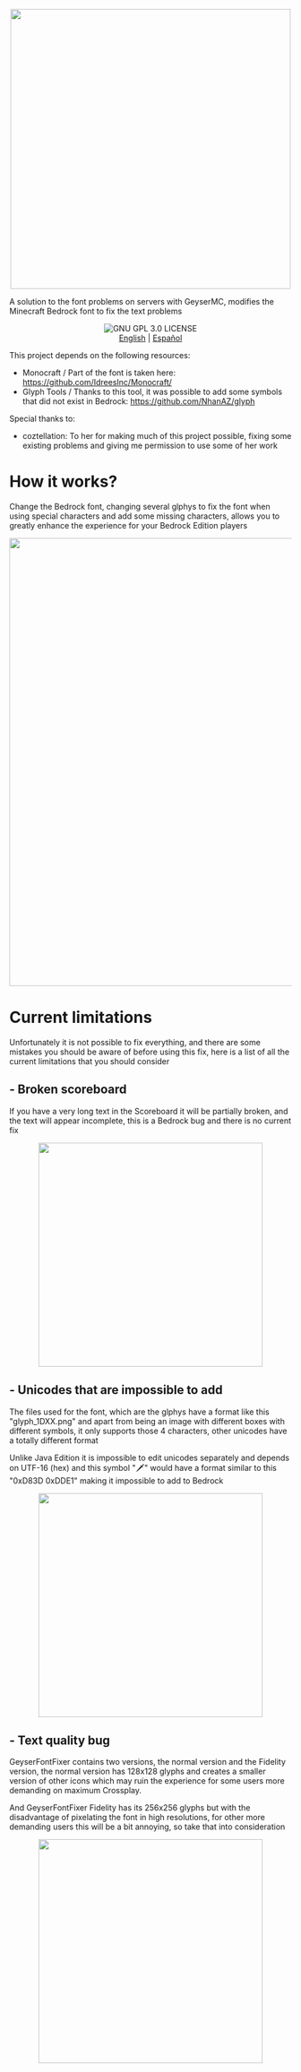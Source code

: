 <p align="center">
   <img src="https://github.com/user-attachments/assets/595953a0-bdd4-47f5-bc1f-a50d5c399f66" width="500"/>

A solution to the font problems on servers with GeyserMC, modifies the Minecraft Bedrock font to fix the text problems
<p align="center">
    <img alt="GNU GPL 3.0 LICENSE" src="https://img.shields.io/badge/gnu-gpl?style=for-the-badge&logo=gnu&logoColor=000000&label=License&labelColor=CECECE&color=515050">
	<br>
    <a href="https://github.com/Klisee/GeyserFontFixer/blob/main/README.md">English</a>
     | 
    <a href="https://github.com/Klisee/GeyserFontFixer/blob/main/README_ES.md">Español</a>

This project depends on the following resources:

- Monocraft / Part of the font is taken here: https://github.com/IdreesInc/Monocraft/
- Glyph Tools / Thanks to this tool, it was possible to add some symbols that did not exist in Bedrock: https://github.com/NhanAZ/glyph

Special thanks to:

- coztellation: To her for making much of this project possible, fixing some existing problems and giving me permission to use some of her work

# How it works?

Change the Bedrock font, changing several glphys to fix the font when using special characters and add some missing characters, allows you to greatly enhance the experience for your Bedrock Edition players
<p align="center">
   <img src="https://github.com/user-attachments/assets/84fb42a2-e349-49cf-9277-307c726b5f4e" width="800"/>

# Current limitations

Unfortunately it is not possible to fix everything, and there are some mistakes you should be aware of before using this fix, here is a list of all the current limitations that you should consider

## - Broken scoreboard

If you have a very long text in the Scoreboard it will be partially broken, and the text will appear incomplete, this is a Bedrock bug and there is no current fix
<p align="center">
   <img src="https://github.com/user-attachments/assets/e741f0fa-20c7-400e-96e7-c6f04a34c283" width="400"/>

## - Unicodes that are impossible to add

The files used for the font, which are the glphys have a format like this "glyph_1DXX.png" and apart from being an image with different boxes with different symbols, it only supports those 4 characters, other unicodes have a totally different format

Unlike Java Edition it is impossible to edit unicodes separately and depends on UTF-16 (hex) and this symbol "🗡️" would have a format similar to this "0xD83D 0xDDE1" making it impossible to add to Bedrock

<p align="center">
   <img src="https://github.com/user-attachments/assets/774de86e-6fef-4c3e-9e17-f1ae4a72ec01" width="400"/>

## - Text quality bug

GeyserFontFixer contains two versions, the normal version and the Fidelity version, the normal version has 128x128 glyphs and creates a smaller version of other icons which may ruin the experience for some users more demanding on maximum Crossplay.

And GeyserFontFixer Fidelity has its 256x256 glyphs but with the disadvantage of pixelating the font in high resolutions, for other more demanding users this will be a bit annoying, so take that into consideration

<p align="center">
   <img src="https://github.com/user-attachments/assets/0567381f-46d9-43a9-82bb-b2d1a0415cf0" width="400"/>


